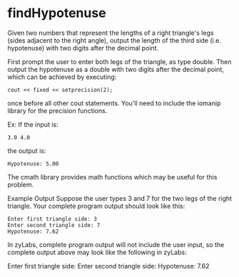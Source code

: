 # findHypotenuse
Given two numbers that represent the lengths of a right triangle's legs (sides adjacent to the right angle), output the length of the third side (i.e. hypotenuse) with two digits after the decimal point.

First prompt the user to enter both legs of the triangle, as type double. Then output the hypotenuse as a double with two digits after the decimal point, which can be achieved by executing:
```
cout << fixed << setprecision(2);
```

once before all other cout statements. You'll need to include the iomanip library for the precision functions.

Ex: If the input is:
```
3.0 4.0
```
the output is:
```
Hypotenuse: 5.00
```
The cmath library provides math functions which may be useful for this problem.

Example Output
Suppose the user types 3 and 7 for the two legs of the right triangle. Your complete program output should look like this:
```
Enter first triangle side: 3
Enter second triangle side: 7
Hypotenuse: 7.62
```
In zyLabs, complete program output will not include the user input, so the complete output above may look like the following in zyLabs:

Enter first triangle side: Enter second triangle side: Hypotenuse: 7.62
